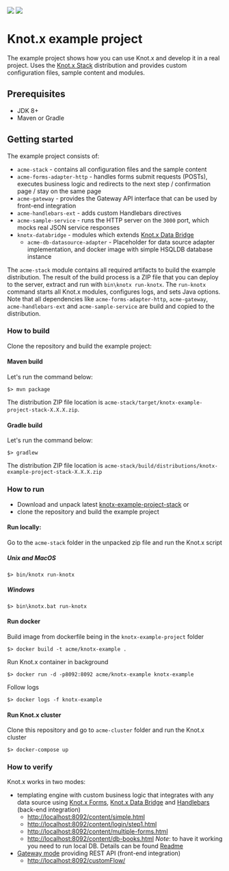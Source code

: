 [![][travis img]][travis]
[![][license img]][license]

# Knot.x example project
The example project shows how you can use Knot.x and develop it in a real project. Uses the 
[Knot.x Stack](https://github.com/Knotx/knotx-stack) distribution and provides custom configuration 
files, sample content and modules. 

## Prerequisites
- JDK 8+
- Maven or Gradle

## Getting started
The example project consists of:

- `acme-stack` - contains all configuration files and the sample content
- `acme-forms-adapter-http` - handles forms submit requests (POSTs), executes business logic and redirects to the next step / confirmation page / stay on the same page
- `acme-gateway` - provides the Gateway API interface that can be used by front-end integration
- `acme-handlebars-ext` - adds custom Handlebars directives
- `acme-sample-service` - runs the HTTP server on the `3000` port, which mocks real JSON service responses
- `knotx-databridge` - modules which extends [Knot.x Data Bridge](https://github.com/Knotx/knotx-data-bridge)
  - `acme-db-datasource-adapter` - Placeholder for data source adapter implementation, and docker image with simple HSQLDB database instance 

The `acme-stack` module contains all required artifacts to build the example distribution. The result 
of the build process is a ZIP file that you can deploy to the server, extract and run with 
`bin\knotx run-knotx`. The `run-knotx` command starts all Knot.x modules, configures logs, and sets 
Java options. Note that all dependencies like `acme-forms-adapter-http`, `acme-gateway`, 
`acme-handlebars-ext` and `acme-sample-service` are build and copied to the distribution.

### How to build
Clone the repository and build the example project:

#### Maven build

Let's run the command below:
```
$> mvn package
```
The distribution ZIP file location is `acme-stack/target/knotx-example-project-stack-X.X.X.zip`.

#### Gradle build
Let's run the command below:
```
$> gradlew
```
The distribution ZIP file location is `acme-stack/build/distributions/knotx-example-project-stack-X.X.X.zip`

### How to run
- Download and unpack latest [knotx-example-project-stack](https://bintray.com/knotx/downloads/examples)
or
- clone the repository and build the example project

#### Run locally:
Go to the `acme-stack` folder in the unpacked zip file and run the Knot.x script 

##### Unix and MacOS
```
$> bin/knotx run-knotx
```

##### Windows
```
$> bin\knotx.bat run-knotx
```

#### Run docker
Build image from dockerfile being in the `knotx-example-project` folder
```
$> docker build -t acme/knotx-example .
```
Run Knot.x container in background
```
$> docker run -d -p8092:8092 acme/knotx-example knotx-example
```

Follow logs
```
$> docker logs -f knotx-example
```

#### Run Knot.x cluster
Clone this repository and go to `acme-cluster` folder and run the Knot.x cluster
```
$> docker-compose up
```

### How to verify

Knot.x works in two modes:
  - templating engine with custom business logic that integrates with any data source using 
  [Knot.x Forms](https://github.com/Knotx/knotx-forms),
  [Knot.x Data Bridge](https://github.com/Knotx/knotx-data-bridge) and 
  [Handlebars](https://github.com/Cognifide/knotx/wiki/HandlebarsKnot) (back-end integration)
    - [http://localhost:8092/content/simple.html](http://localhost:8092/content/simple.html)
    - [http://localhost:8092/content/login/step1.html](http://localhost:8092/content/login/step1.html)
    - [http://localhost:8092/content/multiple-forms.html](http://localhost:8092/content/multiple-forms.html)
    - [http://localhost:8092/content/db-books.html](http://localhost:8092/content/db-books.html) _Note_: to have it working you need to run local DB. Details can be found [Readme](https://github.com/Knotx/knotx-example-project/tree/master/knotx-data-bridge/acme-db-datasource-adapter) 
  - [Gateway mode](https://github.com/Cognifide/knotx/wiki/GatewayMode) providing REST API (front-end integration)
    - [http://localhost:8092/customFlow/](http://localhost:8092/customFlow/)

[travis]:https://travis-ci.org/Knotx/knotx-example-project
[travis img]:https://travis-ci.org/Knotx/knotx-example-project.svg?branch=master

[license]:https://github.com/Cognifide/knotx/blob/master/LICENSE
[license img]:https://img.shields.io/badge/License-Apache%202.0-blue.svg
